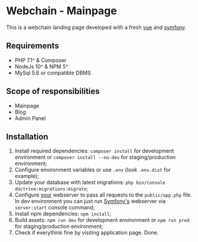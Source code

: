 Webchain - Mainpage
===============

This is a webchain landing page developed with a fresh [vue](https://vuejs.org/) and [symfony](https://symfony.com/).
 
Requirements
------------
* PHP 7.1^ & Composer
* NodeJs 10^ & NPM 5^
* MySql 5.6 or compatible DBMS

Scope of responsibilities
-------------------------
* Mainpage
* Blog
* Admin Panel

Installation
------------
1. Install required dependencies: `composer install` for development environment or `composer install --no-dev` for staging/production environment;
2. Configure environment variables or use `.env` (look `.env.dist` for example);
3. Update your database with latest migrations: `php bin/console doctrine:migrations:migrate`;
4. Configure [your](https://symfony.com/doc/current/setup/web_server_configuration.html#content_wrapper) webserver to pass all requests to the `public/app.php` file.
    In dev environment you can just run [Symfony's](https://symfony.com/doc/current/setup/built_in_web_server.html) webserver via `server:start` console command;
5. Install npm dependencies: `npm install`;
6. Build assets: `npm run dev` for development environment or `npm run prod` for staging/production environment;
7. Check if everythink fine by visiting application page. Done.